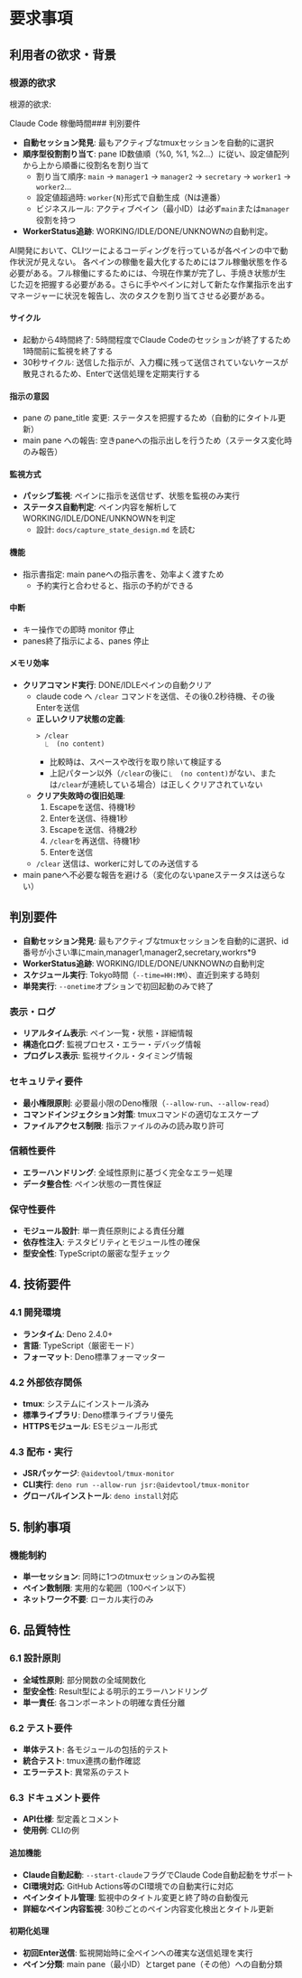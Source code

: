 # 要求事項

## 利用者の欲求・背景

### 根源的欲求

根源的欲求:

Claude Code 稼働時間### 判別要件

- **自動セッション発見**: 最もアクティブなtmuxセッションを自動的に選択
- **順序型役割割り当て**: pane ID数値順（%0, %1, %2...）に従い、設定値配列から上から順番に役割名を割り当て
  - 割り当て順序: `main` → `manager1` → `manager2` → `secretary` → `worker1` → `worker2`...
  - 設定値超過時: `worker{N}`形式で自動生成（Nは連番）
  - ビジネスルール: アクティブペイン（最小ID）は必ず`main`または`manager`役割を持つ
- **WorkerStatus追跡**: WORKING/IDLE/DONE/UNKNOWNの自動判定。

AI開発において、CLIツーによるコーディングを行っているが各ペインの中で動作状況が見えない。
各ペインの稼働を最大化するためにはフル稼働状態を作る必要がある。フル稼働にするためには、今現在作業が完了し、手焼き状態が生じた辺を把握する必要がある。さらに手やペインに対して新たな作業指示を出すマネージャーに状況を報告し、次のタスクを割り当てさせる必要がある。

#### サイクル

- 起動から4時間終了: 5時間程度でClaude Codeのセッションが終了するため1時間前に監視を終了する
- 30秒サイクル: 送信した指示が、入力欄に残って送信されていないケースが散見されるため、Enterで送信処理を定期実行する

#### 指示の意図

- pane の pane_title 変更: ステータスを把握するため（自動的にタイトル更新）
- main pane への報告: 空きpaneへの指示出しを行うため（ステータス変化時のみ報告）

#### 監視方式

- **パッシブ監視**: ペインに指示を送信せず、状態を監視のみ実行
- **ステータス自動判定**: ペイン内容を解析してWORKING/IDLE/DONE/UNKNOWNを判定
  - 設計: `docs/capture_state_design.md` を読む

#### 機能

- 指示書指定: main paneへの指示書を、効率よく渡すため
  - 予約実行と合わせると、指示の予約ができる

#### 中断

- キー操作での即時 monitor 停止
- panes終了指示による、panes 停止


#### メモリ効率

- **クリアコマンド実行**: DONE/IDLEペインの自動クリア
  - claude code へ `/clear` コマンドを送信、その後0.2秒待機、その後Enterを送信
  - **正しいクリア状態の定義**: 
    ```
    > /clear 
      ⎿  (no content) 
    ```
    - 比較時は、スペースや改行を取り除いて検証する
    - 上記パターン以外（`/clear`の後に`⎿  (no content)`がない、または`/clear`が連続している場合）は正しくクリアされていない
  - **クリア失敗時の復旧処理**:
    1. Escapeを送信、待機1秒
    2. Enterを送信、待機1秒  
    3. Escapeを送信、待機2秒
    4. `/clear`を再送信、待機1秒
    5. Enterを送信
  - `/clear` 送信は、workerに対してのみ送信する
- main paneへ不必要な報告を避ける（変化のないpaneステータスは送らない）

## 判別要件

- **自動セッション発見**: 最もアクティブなtmuxセッションを自動的に選択、id番号が小さい準にmain,manager1,manager2,secretary,workrs*9
- **WorkerStatus追跡**: WORKING/IDLE/DONE/UNKNOWNの自動判定
- **スケジュール実行**: Tokyo時間（`--time=HH:MM`）、直近到来する時刻
- **単発実行**: `--onetime`オプションで初回起動のみで終了

### 表示・ログ
- **リアルタイム表示**: ペイン一覧・状態・詳細情報
- **構造化ログ**: 監視プロセス・エラー・デバッグ情報
- **プログレス表示**: 監視サイクル・タイミング情報

### セキュリティ要件
- **最小権限原則**: 必要最小限のDeno権限（`--allow-run`、`--allow-read`）
- **コマンドインジェクション対策**: tmuxコマンドの適切なエスケープ
- **ファイルアクセス制限**: 指示ファイルのみの読み取り許可

### 信頼性要件
- **エラーハンドリング**: 全域性原則に基づく完全なエラー処理
- **データ整合性**: ペイン状態の一貫性保証

### 保守性要件
- **モジュール設計**: 単一責任原則による責任分離
- **依存性注入**: テスタビリティとモジュール性の確保
- **型安全性**: TypeScriptの厳密な型チェック

## 4. 技術要件

### 4.1 開発環境
- **ランタイム**: Deno 2.4.0+
- **言語**: TypeScript（厳密モード）
- **フォーマット**: Deno標準フォーマッター

### 4.2 外部依存関係
- **tmux**: システムにインストール済み
- **標準ライブラリ**: Deno標準ライブラリ優先
- **HTTPSモジュール**: ESモジュール形式

### 4.3 配布・実行
- **JSRパッケージ**: `@aidevtool/tmux-monitor`
- **CLI実行**: `deno run --allow-run jsr:@aidevtool/tmux-monitor`
- **グローバルインストール**: `deno install`対応

## 5. 制約事項

### 機能制約
- **単一セッション**: 同時に1つのtmuxセッションのみ監視
- **ペイン数制限**: 実用的な範囲（100ペイン以下）
- **ネットワーク不要**: ローカル実行のみ

## 6. 品質特性

### 6.1 設計原則
- **全域性原則**: 部分関数の全域関数化
- **型安全性**: Result型による明示的エラーハンドリング
- **単一責任**: 各コンポーネントの明確な責任分離

### 6.2 テスト要件
- **単体テスト**: 各モジュールの包括的テスト
- **統合テスト**: tmux連携の動作確認
- **エラーテスト**: 異常系のテスト

### 6.3 ドキュメント要件
- **API仕様**: 型定義とコメント
- **使用例**: CLIの例

#### 追加機能

- **Claude自動起動**: `--start-claude`フラグでClaude Code自動起動をサポート
- **CI環境対応**: GitHub Actions等のCI環境での自動実行に対応
- **ペインタイトル管理**: 監視中のタイトル変更と終了時の自動復元
- **詳細なペイン内容監視**: 30秒ごとのペイン内容変化検出とタイトル更新

#### 初期化処理

- **初回Enter送信**: 監視開始時に全ペインへの確実な送信処理を実行
- **ペイン分類**: main pane（最小ID）とtarget pane（その他）への自動分類


